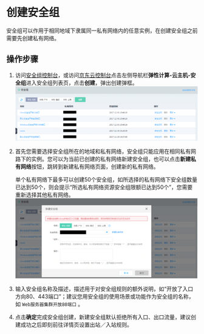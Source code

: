 # 创建安全组
安全组可以作用于相同地域下隶属同一私有网络内的任意实例，在创建安全组之前需要先创建私有网络。

## 操作步骤
1. 访问[安全组控制台][1]，或访问[京东云控制台][2]点击左侧导航栏**弹性计算-云主机-安全组**进入安全组列表页，点击**创建**，弹出创建弹框。
![](../../../../../image/vm/Operation-Guide-SG-create1.png)

2. 首先您需要选择安全组所在的地域和私有网络，安全组只能应用在相同私有网路下的实例。您可以为当前已创建的私有网络新建安全组，也可以点击**新建私有网络**按钮，跳转到新建私有网络页面，创建新的私有网络。
    
	单个私有网络下最多可以创建50个安全组，如所选择的私有网络下安全组数量已达到50个，则会提示“所选私有网络资源安全组限额已达到50个”，您需要重新选择其他私有网络。
![](../../../../../image/vm/Operation-Guide-SG-create2.png)

3. 输入安全组名称及描述，描述用于对安全组规则的额外说明，如“开放了入口方向80、443端口”；建议您用安全组的使用场景或功能作为安全组的名称，如 `Web服务器集群开放80端口` 。

4. 点击**确定**完成安全组创建，新建安全组默认拒绝所有入口、出口流量，建议创建成功之后即刻前往详情页设置出站／入站规则。


  [1]: https://cns-console.jdcloud.com/host/netSecurity/list
  [2]: https://console.jdcloud.com/
